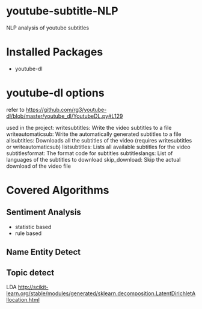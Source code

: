 # youtube-subtitle-NLP
NLP analysis of youtube subtitles


# Installed Packages
- youtube-dl


# youtube-dl options
refer to https://github.com/rg3/youtube-dl/blob/master/youtube_dl/YoutubeDL.py#L129

used in the project:
    writesubtitles:    Write the video subtitles to a file
    writeautomaticsub: Write the automatically generated subtitles to a file
    allsubtitles:      Downloads all the subtitles of the video
                       (requires writesubtitles or writeautomaticsub)
    listsubtitles:     Lists all available subtitles for the video
    subtitlesformat:   The format code for subtitles
    subtitleslangs:    List of languages of the subtitles to download
    skip_download:     Skip the actual download of the video file

# Covered Algorithms

## Sentiment Analysis
- statistic based
- rule based

## Name Entity Detect


## Topic detect
LDA http://scikit-learn.org/stable/modules/generated/sklearn.decomposition.LatentDirichletAllocation.html